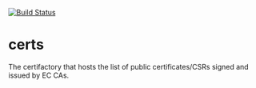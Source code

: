 [![Build Status](https://travis-ci.com/Enterprise-connect/certs.svg?branch=beta)](https://travis-ci.com/Enterprise-connect/certs)

# certs
The certifactory that hosts the list of public certificates/CSRs signed and issued by EC CAs.
